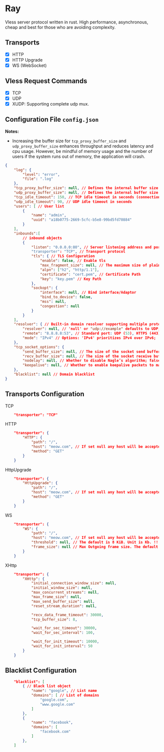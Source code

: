 # Ray

Vless server protocol written in rust. High performance, asynchronous, cheap and best for those who are avoiding complexity.

## Transports

- [x] HTTP
- [x] HTTP Upgrade
- [x] WS (WebSocket)

## Vless Request Commands

- [x] TCP
- [x] UDP
- [x] XUDP: Supporting complete udp mux.

## Configuration File `config.json`

**Notes:**

- Increasing the buffer size for `tcp_proxy_buffer_size` and `udp_proxy_buffer_size` enhances throughput and reduces latency and cpu usage. However, be mindful of memory usage and the number of users if the system runs out of memory, the application will crash.

```json
{
    "log": {
        "level": "error",
        "file": ".log"
    },
    "tcp_proxy_buffer_size": null, // Defines the internal buffer size for the TCP proxy. If set to null, the buffer size defaults to 8KB. Unit is Kb.
    "udp_proxy_buffer_size": null, // Defines the internal buffer size for the UDP proxy. If set to null, the buffer size defaults to 8KB. Unit is Kb.
    "tcp_idle_timeout": 150, // TCP idle timeout in seconds (connection closes after 300 seconds of inactivity)
    "udp_idle_timeout": 90, // UDP idle timeout in seconds
    "users": [ // User list
        {
            "name": "admin",
            "uuid": "a18b0775-2669-5cfc-b5e8-99bd5fd70884"
        }
    ],
    "inbounds":[
        // inbound objects
        {
            "listen": "0.0.0.0:80", // Server listening address and port. [::] works for both ipv4 and ipv6 in linux (dual stack).
            "transporter": "TCP", // Transport protocol
            "tls": { // TLS Configuration
                "enable": false, // Enable tls
                "max_fragment_size": null, // The maximum size of plaintext input to be emitted in a single TLS record. A value of null is equivalent to the TLS maximum of 16 kB.
                "alpn": ["h2", "http/1.1"],
                "certificate": "cert.pem", // Certificate Path
                "key": "key.pem" // Key Path
            },
            "sockopt": {
                "interface": null, // Bind interface/Adaptor
                "bind_to_device": false,
                "mss": null,
                "congestion": null
            }
        }
    ],
    "resolver": { // Built-in domain resolver supporting multiple protocols: udp, https, h3, tls, and quic
        "resolver": null, // 'null' or "udp://example" defaults to UDP; for other protocols, use: "https://dns.google", "h3://dns.google", "tls://dns.google"
        "remote": "8.8.8.8:53", // Standard port: UDP (53), HTTPS (443), TLS/QUIC (853)
        "mode": "IPv4" // Options: 'IPv4' prioritizes IPv4 over IPv6; 'IPv6' prioritizes IPv6 over IPv4
    },
    "tcp_socket_options": {
        "send_buffer_size": null, // The size of the socket send buffer, if set; null means default system size
        "recv_buffer_size": null, // The size of the socket receive buffer, if set; null means default system size
        "nodelay": null, // Whether to disable Nagle’s algorithm; false means packets may be buffered for efficiency
        "keepalive": null, // Whether to enable keepalive packets to maintain connection activity
    },
    "blacklist": null // Domain blacklist
}
```

## Transports Configuration

TCP

```json
    "transporter": "TCP"
```

HTTP

```json
    "transporter": {
        "HTTP": {
            "path": "/",
            "host": "meow.com", // If set null any host will be accepted
            "method": "GET"
        }
    }
```

HttpUpgrade

```json
    "transporter": {
        "HttpUpgrade": {
            "path": "/",
            "host": "meow.com", // If set null any host will be accepted
            "method": "GET"
        }
    }
```

WS

```json
    "transporter": {
        "WS": {
            "path": "/",
            "host": "meow.com", // If set null any host will be accepted
            "threshold": null, // The default is 8 KiB. Unit is Kb. !!! It's better to set the value same as tcp_proxy_buffer_size.
            "frame_size": null // Max Outgoing frame size. The default is 4MiB. Unit is Kb.
        }
    }
```

XHttp

```json
    "transporter": {
        "XHttp": {
            "initial_connection_window_size": null,
            "initial_window_size": null,
            "max_concurrent_streams": null,
            "max_frame_size": null,
            "max_send_buffer_size": null,
            "reset_stream_duration": null,

            "recv_data_frame_timeout": 30000,
            "tcp_buffer_size": 8,

            "wait_for_sec_timeout": 30000,
            "wait_for_sec_interval": 100,

            "wait_for_init_timeout": 10000,
            "wait_for_init_interval": 50
        }
    }
```

## Blacklist Configuration

```json
    "blacklist": [
        { // Black list object
            "name": "google", // List name
            "domains": [ // List of domains
                "google.com",
                "www.google.com"
            ]
        },
        {
            "name": "facebook",
            "domains": [
                "facebook.com"
            ]
        },
    ]
```
